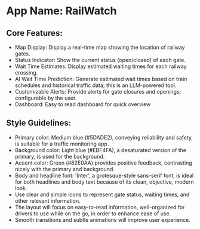 # **App Name**: RailWatch

## Core Features:

- Map Display: Display a real-time map showing the location of railway gates.
- Status Indicator: Show the current status (open/closed) of each gate.
- Wait Time Estimates: Display estimated waiting times for each railway crossing.
- AI Wait Time Prediction: Generate estimated wait times based on train schedules and historical traffic data; this is an LLM-powered tool.
- Customizable Alerts: Provide alerts for gate closures and openings; configurable by the user.
- Dashboard: Easy to read dashboard for quick overview

## Style Guidelines:

- Primary color: Medium blue (#5DADE2), conveying reliability and safety, is suitable for a traffic monitoring app.
- Background color: Light blue (#EBF4FA), a desaturated version of the primary, is used for the background.
- Accent color: Green (#82E0AA) provides positive feedback, contrasting nicely with the primary and background.
- Body and headline font: 'Inter', a grotesque-style sans-serif font, is ideal for both headlines and body text because of its clean, objective, modern look.
- Use clear and simple icons to represent gate status, waiting times, and other relevant information.
- The layout will focus on easy-to-read information, well-organized for drivers to use while on the go, in order to enhance ease of use.
- Smooth transitions and subtle animations will improve user experience.